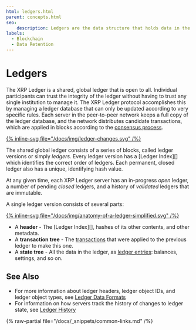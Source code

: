 ```yaml
---
html: ledgers.html
parent: concepts.html
seo:
    description: Ledgers are the data structure that holds data in the shared XRP Ledger network. A chain of ledgers records the history of transactions and state changes.
labels:
  - Blockchain
  - Data Retention
---
```

# Ledgers

The XRP Ledger is a shared, global ledger that is open to all. Individual participants can trust the integrity of the ledger without having to trust any single institution to manage it. The XRP Ledger protocol accomplishes this by managing a ledger database that can only be updated according to very specific rules. Each server in the peer-to-peer network keeps a full copy of the ledger database, and the network distributes candidate transactions, which are applied in blocks according to the [consensus process](../consensus-protocol/index.md).

[{% inline-svg file="/docs/img/ledger-changes.svg" /%}](/docs/img/ledger-changes.svg "Diagram: Each ledger is the result of applying transactions to the previous ledger version.")

The shared global ledger consists of a series of blocks, called ledger versions or simply _ledgers_. Every ledger version has a [Ledger Index][] which identifies the correct order of ledgers. Each permanent, closed ledger also has a unique, identifying hash value.

At any given time, each XRP Ledger server has an in-progress _open_ ledger, a number of pending _closed_ ledgers, and a history of _validated_ ledgers that are immutable.

A single ledger version consists of several parts:

[{% inline-svg file="/docs/img/anatomy-of-a-ledger-simplified.svg" /%}](/docs/img/anatomy-of-a-ledger-simplified.svg "Diagram: A ledger has transactions, a state tree, and a header with the close time and validation info")

* A **header** - The [Ledger Index][], hashes of its other contents, and other metadata.
* A **transaction tree** - The [transactions](../../references/protocol/transactions/index.md) that were applied to the previous ledger to make this one.
* A **state tree** - All the data in the ledger, as [ledger entries](../../references/protocol/ledger-data/ledger-entry-types/index.md): balances, settings, and so on.



## See Also

- For more information about ledger headers, ledger object IDs, and ledger object types, see [Ledger Data Formats](../../references/protocol/ledger-data/index.md)
- For information on how servers track the history of changes to ledger state, see [Ledger History](../networks-and-servers/ledger-history.md)

{% raw-partial file="/docs/_snippets/common-links.md" /%}
